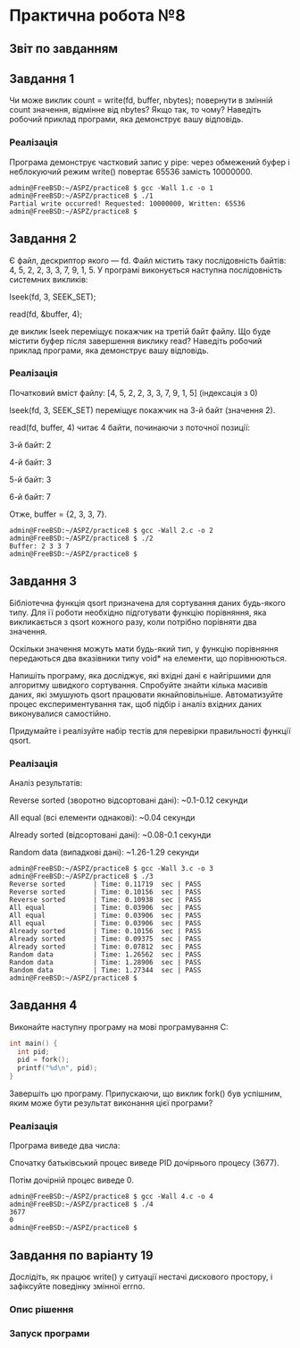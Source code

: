 # Практична робота №8

## Звіт по завданням

## Завдання 1

Чи може виклик count = write(fd, buffer, nbytes); повернути в змінній count значення, відмінне від nbytes? Якщо так, то чому? Наведіть робочий приклад програми, яка демонструє вашу відповідь.

### Реалізація

Програма демонструє частковий запис у pipe: через обмежений буфер і неблокуючий режим write() повертає 65536 замість 10000000.

```shell
admin@FreeBSD:~/ASPZ/practice8 $ gcc -Wall 1.c -o 1
admin@FreeBSD:~/ASPZ/practice8 $ ./1
Partial write occurred! Requested: 10000000, Written: 65536
admin@FreeBSD:~/ASPZ/practice8 $
```

## Завдання 2

Є файл, дескриптор якого — fd. Файл містить таку послідовність байтів: 4, 5, 2, 2, 3, 3, 7, 9, 1, 5. У програмі виконується наступна послідовність системних викликів:

lseek(fd, 3, SEEK_SET);

read(fd, &buffer, 4);

де виклик lseek переміщує покажчик на третій байт файлу. Що буде містити буфер після завершення виклику read? Наведіть робочий приклад програми, яка демонструє вашу відповідь.

### Реалізація

Початковий вміст файлу:
[4, 5, 2, 2, 3, 3, 7, 9, 1, 5]
(індексація з 0)

lseek(fd, 3, SEEK_SET) переміщує покажчик на 3-й байт (значення 2).

read(fd, buffer, 4) читає 4 байти, починаючи з поточної позиції:

3-й байт: 2

4-й байт: 3

5-й байт: 3

6-й байт: 7

Отже, buffer = {2, 3, 3, 7}.

```shell
admin@FreeBSD:~/ASPZ/practice8 $ gcc -Wall 2.c -o 2
admin@FreeBSD:~/ASPZ/practice8 $ ./2
Buffer: 2 3 3 7 
admin@FreeBSD:~/ASPZ/practice8 $
```

## Завдання 3

Бібліотечна функція qsort призначена для сортування даних будь-якого типу. Для її роботи необхідно підготувати функцію порівняння, яка викликається з qsort кожного разу, коли потрібно порівняти два значення.

Оскільки значення можуть мати будь-який тип, у функцію порівняння передаються два вказівники типу void* на елементи, що порівнюються.

Напишіть програму, яка досліджує, які вхідні дані є найгіршими для алгоритму швидкого сортування. Спробуйте знайти кілька масивів даних, які змушують qsort працювати якнайповільніше. Автоматизуйте процес експериментування так, щоб підбір і аналіз вхідних даних виконувалися самостійно.

Придумайте і реалізуйте набір тестів для перевірки правильності функції qsort.

### Реалізація

Аналіз результатів:

Reverse sorted (зворотно відсортовані дані): ~0.1-0.12 секунди

All equal (всі елементи однакові): ~0.04 секунди

Already sorted (відсортовані дані): ~0.08-0.1 секунди

Random data (випадкові дані): ~1.26-1.29 секунди

```shell
admin@FreeBSD:~/ASPZ/practice8 $ gcc -Wall 3.c -o 3
admin@FreeBSD:~/ASPZ/practice8 $ ./3
Reverse sorted       | Time: 0.11719  sec | PASS
Reverse sorted       | Time: 0.10156  sec | PASS
Reverse sorted       | Time: 0.10938  sec | PASS
All equal            | Time: 0.03906  sec | PASS
All equal            | Time: 0.03906  sec | PASS
All equal            | Time: 0.03906  sec | PASS
Already sorted       | Time: 0.10156  sec | PASS
Already sorted       | Time: 0.09375  sec | PASS
Already sorted       | Time: 0.07812  sec | PASS
Random data          | Time: 1.26562  sec | PASS
Random data          | Time: 1.28906  sec | PASS
Random data          | Time: 1.27344  sec | PASS
admin@FreeBSD:~/ASPZ/practice8 $
```

## Завдання 4

Виконайте наступну програму на мові програмування С:
```c
int main() {
  int pid;
  pid = fork();
  printf("%d\n", pid);
}
```
Завершіть цю програму. Припускаючи, що виклик fork() був успішним, яким може бути результат виконання цієї програми?

### Реалізація

Програма виведе два числа:

Спочатку батьківський процес виведе PID дочірнього процесу (3677).

Потім дочірній процес виведе 0.

```shell
admin@FreeBSD:~/ASPZ/practice8 $ gcc -Wall 4.c -o 4
admin@FreeBSD:~/ASPZ/practice8 $ ./4
3677
0
admin@FreeBSD:~/ASPZ/practice8 $
```

## Завдання по варіанту 19

Дослідіть, як працює write() у ситуації нестачі дискового простору, і зафіксуйте поведінку змінної errno.

### Опис рішення



### Запуск програми

```shell

```